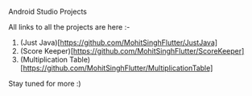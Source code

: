 Android Studio Projects

All links to all the projects are here :-

1. (Just Java)[https://github.com/MohitSinghFlutter/JustJava]
2. (Score Keeper)[https://github.com/MohitSinghFlutter/ScoreKeeper]
3. (Multiplication Table)[https://github.com/MohitSinghFlutter/MultiplicationTable]

Stay tuned for more :)
